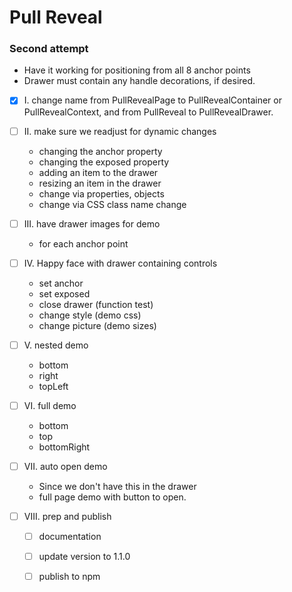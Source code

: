 # Pull Reveal
### Second attempt

- Have it working for positioning from all 8 anchor points
- Drawer must contain any handle decorations, if desired.

- [X] I. change name from PullRevealPage to PullRevealContainer or
PullRevealContext, and from PullReveal to PullRevealDrawer.

- [ ] II. make sure we readjust for dynamic changes
    - changing the anchor property
    - changing the exposed property
    - adding an item to the drawer
    - resizing an item in the drawer
    - change via properties, objects
    - change via CSS class name change
    
- [ ] III. have drawer images for demo
    - for each anchor point
    
- [ ] IV. Happy face with drawer containing controls
    - set anchor
    - set exposed 
    - close drawer (function test)
    - change style (demo css)
    - change picture (demo sizes)    
    
- [ ] V. nested demo
    - bottom
    - right
    - topLeft
    
- [ ] VI. full demo
    - bottom
    - top
    - bottomRight    
    
- [ ] VII. auto open demo
    - Since we don't have this in the drawer
    - full page demo with button to open.
               
- [ ] VIII. prep and publish
    - [ ] documentation
    - [ ] update version to 1.1.0
    - [ ] publish to npm
                